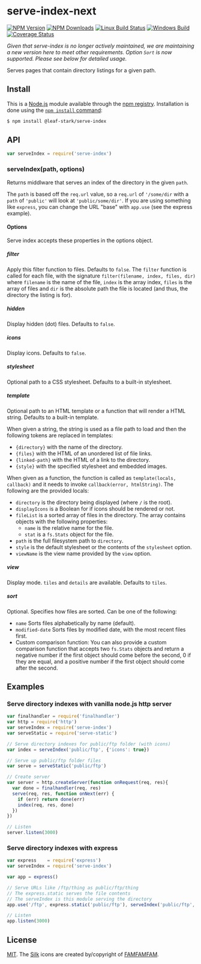 # serve-index-next

[![NPM Version][npm-image]][npm-url]
[![NPM Downloads][downloads-image]][downloads-url]
[![Linux Build Status][ci-image]][ci-url]
[![Windows Build][appveyor-image]][appveyor-url]
[![Coverage Status][coveralls-image]][coveralls-url]

  *Given that serve-index is no longer actively maintained, we are maintaining a new version here to meet other requirements. Option `Sort` is now supported. Please see below for detailed usage.*
  
  Serves pages that contain directory listings for a given path.

## Install

This is a [Node.js](https://nodejs.org/en/) module available through the
[npm registry](https://www.npmjs.com/). Installation is done using the
[`npm install` command](https://docs.npmjs.com/getting-started/installing-npm-packages-locally):

```sh
$ npm install @leaf-stark/serve-index
```

## API

```js
var serveIndex = require('serve-index')
```

### serveIndex(path, options)

Returns middlware that serves an index of the directory in the given `path`.

The `path` is based off the `req.url` value, so a `req.url` of `'/some/dir`
with a `path` of `'public'` will look at `'public/some/dir'`. If you are using
something like `express`, you can change the URL "base" with `app.use` (see
the express example).

#### Options

Serve index accepts these properties in the options object.

##### filter

Apply this filter function to files. Defaults to `false`. The `filter` function
is called for each file, with the signature `filter(filename, index, files, dir)`
where `filename` is the name of the file, `index` is the array index, `files` is
the array of files and `dir` is the absolute path the file is located (and thus,
the directory the listing is for).

##### hidden

Display hidden (dot) files. Defaults to `false`.

##### icons

Display icons. Defaults to `false`.

##### stylesheet

Optional path to a CSS stylesheet. Defaults to a built-in stylesheet.

##### template

Optional path to an HTML template or a function that will render a HTML
string. Defaults to a built-in template.

When given a string, the string is used as a file path to load and then the
following tokens are replaced in templates:

  * `{directory}` with the name of the directory.
  * `{files}` with the HTML of an unordered list of file links.
  * `{linked-path}` with the HTML of a link to the directory.
  * `{style}` with the specified stylesheet and embedded images.

When given as a function, the function is called as `template(locals, callback)`
and it needs to invoke `callback(error, htmlString)`. The following are the
provided locals:

  * `directory` is the directory being displayed (where `/` is the root).
  * `displayIcons` is a Boolean for if icons should be rendered or not.
  * `fileList` is a sorted array of files in the directory. The array contains
    objects with the following properties:
    - `name` is the relative name for the file.
    - `stat` is a `fs.Stats` object for the file.
  * `path` is the full filesystem path to `directory`.
  * `style` is the default stylesheet or the contents of the `stylesheet` option.
  * `viewName` is the view name provided by the `view` option.

##### view

Display mode. `tiles` and `details` are available. Defaults to `tiles`.

##### sort

Optional. Specifies how files are sorted. Can be one of the following:

  * `name` Sorts files alphabetically by name (default).
  * `modified-date` Sorts files by modified date, with the most recent files first.
  * Custom comparison function: You can also provide a custom comparison function that accepts two `fs.Stats` objects and return a negative number if the first object should come before the second, 0 if they are equal, and a positive number if the first object should come after the second.


## Examples

### Serve directory indexes with vanilla node.js http server

```js
var finalhandler = require('finalhandler')
var http = require('http')
var serveIndex = require('serve-index')
var serveStatic = require('serve-static')

// Serve directory indexes for public/ftp folder (with icons)
var index = serveIndex('public/ftp', {'icons': true})

// Serve up public/ftp folder files
var serve = serveStatic('public/ftp')

// Create server
var server = http.createServer(function onRequest(req, res){
  var done = finalhandler(req, res)
  serve(req, res, function onNext(err) {
    if (err) return done(err)
    index(req, res, done)
  })
})

// Listen
server.listen(3000)
```

### Serve directory indexes with express

```js
var express    = require('express')
var serveIndex = require('serve-index')

var app = express()

// Serve URLs like /ftp/thing as public/ftp/thing
// The express.static serves the file contents
// The serveIndex is this module serving the directory
app.use('/ftp', express.static('public/ftp'), serveIndex('public/ftp', {'icons': true}))

// Listen
app.listen(3000)
```

## License

[MIT](LICENSE). The [Silk](http://www.famfamfam.com/lab/icons/silk/) icons
are created by/copyright of [FAMFAMFAM](http://www.famfamfam.com/).

[appveyor-image]: https://img.shields.io/appveyor/ci/dougwilson/serve-index/master.svg?label=windows
[appveyor-url]: https://ci.appveyor.com/project/dougwilson/serve-index
[ci-image]: https://badgen.net/github/checks/expressjs/serve-index/master?label=ci
[ci-url]: https://github.com/expressjs/serve-index/actions/workflows/ci.yml
[coveralls-image]: https://img.shields.io/coveralls/expressjs/serve-index/master.svg
[coveralls-url]: https://coveralls.io/r/expressjs/serve-index?branch=master
[downloads-image]: https://img.shields.io/npm/dm/serve-index.svg
[downloads-url]: https://npmjs.org/package/serve-index
[npm-image]: https://img.shields.io/npm/v/serve-index.svg
[npm-url]: https://npmjs.org/package/serve-index